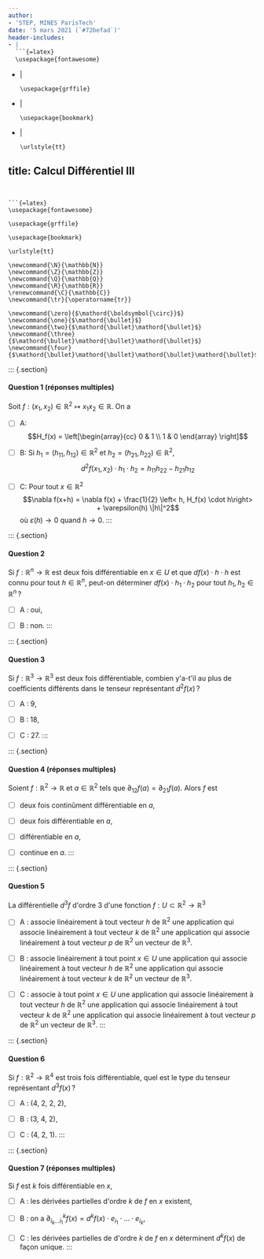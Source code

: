```yaml
---
author:
- 'STEP, MINES ParisTech'
date: '5 mars 2021 (`#72befad`)'
header-includes:
- |
  ```{=latex}
  \usepackage{fontawesome}
  ```
- |
  ```{=latex}
  \usepackage{grffile}
  ```
- |
  ```{=latex}
  \usepackage{bookmark}
  ```
- |
  ```{=latex}
  \urlstyle{tt}
  ```
title: Calcul Différentiel III
---
```


```{=latex}
\usepackage{fontawesome}
```

```{=latex}
\usepackage{grffile}
```

```{=latex}
\usepackage{bookmark}
```

```{=latex}
\urlstyle{tt}
```

```{=tex}
\newcommand{\N}{\mathbb{N}}
\newcommand{\Z}{\mathbb{Z}}
\newcommand{\Q}{\mathbb{Q}}
\newcommand{\R}{\mathbb{R}}
\renewcommand{\C}{\mathbb{C}}
\newcommand{\tr}{\operatorname{tr}}
```
```{=tex}
\newcommand{\zero}{$\mathord{\boldsymbol{\circ}}$}
\newcommand{\one}{$\mathord{\bullet}$}
\newcommand{\two}{$\mathord{\bullet}\mathord{\bullet}$}
\newcommand{\three}{$\mathord{\bullet}\mathord{\bullet}\mathord{\bullet}$}
\newcommand{\four}{$\mathord{\bullet}\mathord{\bullet}\mathord{\bullet}\mathord{\bullet}$}
```
::: {.section}
#### Question 1 (réponses multiples)

Soit $f: (x_1, x_2) \in \mathbb{R}^2 \mapsto x_1 x_2 \in \mathbb{R}$. On
a

-   [ ] A:
    $$H_f(x) = \left[\begin{array}{cc} 0 & 1 \\ 1 & 0 \end{array} \right]$$

-   [ ] B: Si $h_1 = (h_{11}, h_{12}) \in \mathbb{R}^2$ et
    $h_2 = (h_{21}, h_{22}) \in \mathbb{R}^2$,
    $$d^2 f(x_1, x_2) \cdot h_1 \cdot h_2 = h_{11}h_{22} - h_{21}h_{12}$$

-   [ ] C: Pour tout $x \in \mathbb{R}^2$
    $$\nabla f(x+h) = \nabla f(x) + \frac{1}{2} \left< h, H_f(x) \cdot h\right> + \varepsilon(h) \|h\|^2$$
    où $\varepsilon(h) \to 0$ quand $h \to 0$.
:::

::: {.section}
#### Question 2

Si $f: \mathbb{R}^n \to \mathbb{R}$ est deux fois différentiable en
$x \in U$ et que $df(x) \cdot h \cdot h$ est connu pour tout
$h \in \mathbb{R}^n$, peut-on déterminer $df(x) \cdot h_1 \cdot h_2$
pour tout $h_1, h_2 \in \mathbb{R}^n$ ?

-   [ ] A : oui,

-   [ ] B : non.
:::

::: {.section}
#### Question 3

Si $f: \mathbb{R}^3 \to \mathbb{R}^3$ est deux fois différentiable,
combien y'a-t'il au plus de coefficients différents dans le tenseur
représentant $d^2f(x)$ ?

-   [ ] A : 9,

-   [ ] B : 18,

-   [ ] C : 27.
:::

::: {.section}
#### Question 4 (réponses multiples)

Soient $f: \mathbb{R}^2 \to \mathbb{R}$ et $a \in \mathbb{R}^2$ tels que
$\partial_{12}f(a) = \partial_{21}f(a)$. Alors $f$ est

-   [ ] deux fois continûment différentiable en $a$,

-   [ ] deux fois différentiable en $a$,

-   [ ] différentiable en $a$,

-   [ ] continue en $a$.
:::

::: {.section}
#### Question 5

La différentielle $d^3f$ d'ordre $3$ d'une fonction
$f: U \subset \mathbb{R}^2\to \mathbb{R}^3$

-   [ ] A : associe linéairement à tout vecteur $h$ de $\mathbb{R}^2$
    une application qui associe linéairement à tout vecteur $k$ de
    $\mathbb{R}^2$ une application qui associe linéairement à tout
    vecteur $p$ de $\mathbb{R}^2$ un vecteur de $\mathbb{R}^3$.

-   [ ] B : associe linéairement à tout point $x \in U$ une application
    qui associe linéairement à tout vecteur $h$ de $\mathbb{R}^2$ une
    application qui associe linéairement à tout vecteur $k$ de
    $\mathbb{R}^2$ un vecteur de $\mathbb{R}^3$.

-   [ ] C : associe à tout point $x \in U$ une application qui associe
    linéairement à tout vecteur $h$ de $\mathbb{R}^2$ une application
    qui associe linéairement à tout vecteur $k$ de $\mathbb{R}^2$ une
    application qui associe linéairement à tout vecteur $p$ de
    $\mathbb{R}^2$ un vecteur de $\mathbb{R}^3$.
:::

::: {.section}
#### Question 6

Si $f: \mathbb{R}^2 \to \mathbb{R}^4$ est trois fois différentiable,
quel est le type du tenseur représentant $d^3f(x)$ ?

-   [ ] A : (4, 2, 2, 2),

-   [ ] B : (3, 4, 2),

-   [ ] C : (4, 2, 1).
:::

::: {.section}
#### Question 7 (réponses multiples)

Si $f$ est $k$ fois différentiable en $x$,

-   [ ] A : les dérivées partielles d'ordre $k$ de $f$ en $x$ existent,

-   [ ] B : on a
    $\partial^k_{i_{k} \dots i_1} f(x) = d^k f(x) \cdot e_{i_1} \cdot \hdots \cdot e_{i_{k}},$

-   [ ] C : les dérivées partielles de d'ordre $k$ de $f$ en $x$
    déterminent $d^k f(x)$ de façon unique.
:::
